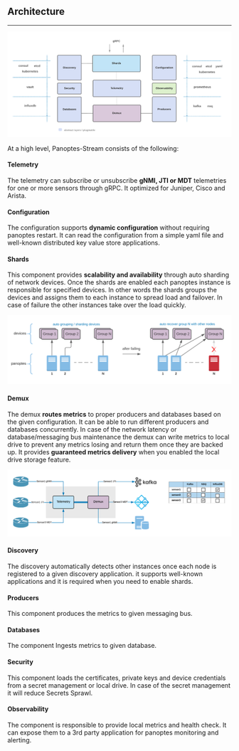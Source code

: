 ## Architecture
---------

![Panoptes Architecture](imgs/architect.png)

At a high level, Panoptes-Stream consists of the following:

#### Telemetry

The telemetry can subscribe or unsubscribe **gNMI, JTI or MDT** telemetries for one or more sensors through gRPC. It optimized for Juniper, Cisco and Arista.

#### Configuration

The configuration supports **dynamic configuration** without requiring panoptes restart. It can read the configuration from a simple yaml file and well-known distributed key value store applications.

#### Shards

This component provides **scalability and availability** through auto sharding of network devices. Once the shards are enabled each panoptes instance is responsible for specified devices. In other words the shards groups the devices and assigns them to each instance to spread load and failover. In case of failure the other instances take over the load quickly.

![panoptes shards](imgs/shards.png)

#### Demux

The demux **routes metrics** to proper producers and databases based on the given configuration. It can be able to run different producers and databases concurrently. In case of the network latency or database/messaging bus maintenance the demux can write metrics to local drive to prevent any metrics losing and return them once they are backed up. It provides **guaranteed metrics delivery** when you enabled the local drive storage feature.

![panoptes demux](imgs/demux.png)

#### Discovery

The discovery automatically detects other instances once each node is registered to a given discovery application. it supports well-known applications and it is required when you need to enable shards.

#### Producers

This component produces the metrics to given messaging bus.

#### Databases

The component Ingests metrics to given database. 

#### Security

This component loads the certificates, private keys and device credentials from a secret management or local drive. In case of the secret management it will reduce Secrets Sprawl.

#### Observability

The component is responsible to provide local metrics and health check. It can expose them to a 3rd party application for panoptes monitoring and alerting.


